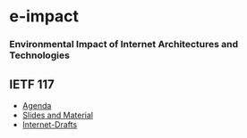 # e-impact
### Environmental Impact of Internet Architectures and Technologies

## IETF 117
* [Agenda](ietf117/Agenda.md)
* [Slides and Material](ietf117/materials/README.md)
* [Internet-Drafts](ietf117/ids/)
